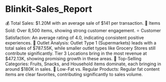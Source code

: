 # Blinkit-Sales_Report
💰 Total Sales: $1.20M with an average sale of $141 per transaction.
🛒 Items Sold: Over 8,500 items, showing strong customer engagement.
⭐ Customer Satisfaction: An average rating of 4.0, indicating consistent positive experiences.
🏪 Outlet Analysis:
Outlet Type 1 (Supermarkets) leads with a total sales of $787.55K, while smaller outlet types like Grocery Stores still contribute significantly.
Tier 3 Locations bring in the most revenue at $472.13K, showing promising growth in these areas.
🍎 Top-Selling Categories: Fruits, Snacks, and Household items dominate, each bringing in around $180K in sales.
🔄 Low-Fat vs. Regular Products: Regular fat content items are clear favorites, contributing significantly to sales volume.
